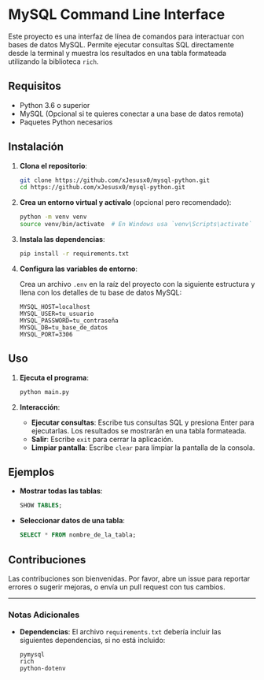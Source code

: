 # MySQL Command Line Interface

Este proyecto es una interfaz de línea de comandos para interactuar con bases de datos MySQL. Permite ejecutar consultas SQL directamente desde la terminal y muestra los resultados en una tabla formateada utilizando la biblioteca `rich`.

## Requisitos

- Python 3.6 o superior
- MySQL (Opcional si te quieres conectar a una base de datos remota)
- Paquetes Python necesarios

## Instalación

1. **Clona el repositorio**:

    ```bash
    git clone https://github.com/xJesusx0/mysql-python.git
    cd https://github.com/xJesusx0/mysql-python.git
    ```

2. **Crea un entorno virtual y actívalo** (opcional pero recomendado):

    ```bash
    python -m venv venv
    source venv/bin/activate  # En Windows usa `venv\Scripts\activate`
    ```

3. **Instala las dependencias**:

    ```bash
    pip install -r requirements.txt
    ```

4. **Configura las variables de entorno**:

    Crea un archivo `.env` en la raíz del proyecto con la siguiente estructura y llena con los detalles de tu base de datos MySQL:

    ```plaintext
    MYSQL_HOST=localhost
    MYSQL_USER=tu_usuario
    MYSQL_PASSWORD=tu_contraseña
    MYSQL_DB=tu_base_de_datos
    MYSQL_PORT=3306
    ```

## Uso

1. **Ejecuta el programa**:

    ```bash
    python main.py
    ```

2. **Interacción**:

    - **Ejecutar consultas**: Escribe tus consultas SQL y presiona Enter para ejecutarlas. Los resultados se mostrarán en una tabla formateada.
    - **Salir**: Escribe `exit` para cerrar la aplicación.
    - **Limpiar pantalla**: Escribe `clear` para limpiar la pantalla de la consola.

## Ejemplos

- **Mostrar todas las tablas**:

    ```sql
    SHOW TABLES;
    ```

- **Seleccionar datos de una tabla**:

    ```sql
    SELECT * FROM nombre_de_la_tabla;
    ```

## Contribuciones

Las contribuciones son bienvenidas. Por favor, abre un issue para reportar errores o sugerir mejoras, o envía un pull request con tus cambios.

---

### Notas Adicionales

- **Dependencias**: El archivo `requirements.txt` debería incluir las siguientes dependencias, si no está incluido:

    ```plaintext
    pymysql
    rich
    python-dotenv
    ```
